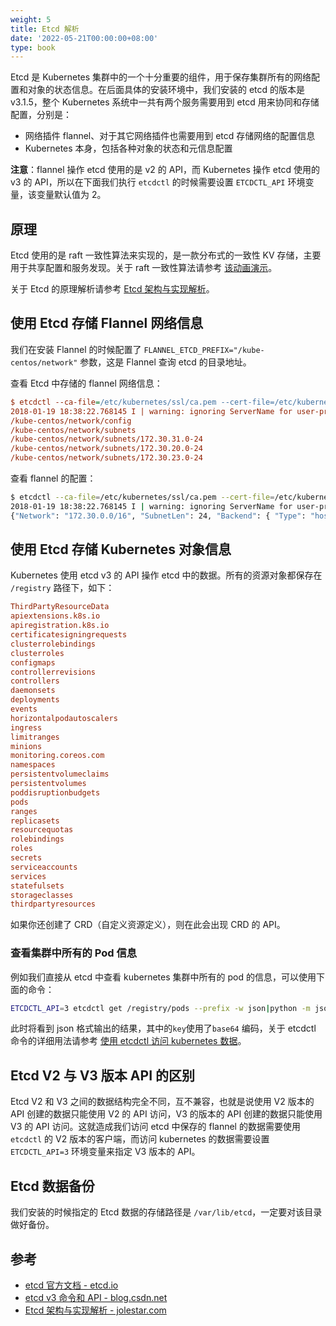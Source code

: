 ```yaml
---
weight: 5
title: Etcd 解析
date: '2022-05-21T00:00:00+08:00'
type: book
---
```


Etcd 是 Kubernetes 集群中的一个十分重要的组件，用于保存集群所有的网络配置和对象的状态信息。在后面具体的安装环境中，我们安装的 etcd 的版本是 v3.1.5，整个 Kubernetes 系统中一共有两个服务需要用到 etcd 用来协同和存储配置，分别是：

- 网络插件 flannel、对于其它网络插件也需要用到 etcd 存储网络的配置信息
- Kubernetes 本身，包括各种对象的状态和元信息配置

**注意**：flannel 操作 etcd 使用的是 v2 的 API，而 Kubernetes 操作 etcd 使用的 v3 的 API，所以在下面我们执行 `etcdctl` 的时候需要设置 `ETCDCTL_API` 环境变量，该变量默认值为 2。

## 原理

Etcd 使用的是 raft 一致性算法来实现的，是一款分布式的一致性 KV 存储，主要用于共享配置和服务发现。关于 raft 一致性算法请参考 [该动画演示](http://thesecretlivesofdata.com/raft/)。

关于 Etcd 的原理解析请参考 [Etcd 架构与实现解析](http://jolestar.com/etcd-architecture/)。

## 使用 Etcd 存储 Flannel 网络信息

我们在安装 Flannel 的时候配置了 `FLANNEL_ETCD_PREFIX="/kube-centos/network"` 参数，这是 Flannel 查询 etcd 的目录地址。

查看 Etcd 中存储的 flannel 网络信息：

```ini
$ etcdctl --ca-file=/etc/kubernetes/ssl/ca.pem --cert-file=/etc/kubernetes/ssl/kubernetes.pem --key-file=/etc/kubernetes/ssl/kubernetes-key.pem ls /kube-centos/network -r
2018-01-19 18:38:22.768145 I | warning: ignoring ServerName for user-provided CA for backwards compatibility is deprecated
/kube-centos/network/config
/kube-centos/network/subnets
/kube-centos/network/subnets/172.30.31.0-24
/kube-centos/network/subnets/172.30.20.0-24
/kube-centos/network/subnets/172.30.23.0-24
```

查看 flannel 的配置：

```bash
$ etcdctl --ca-file=/etc/kubernetes/ssl/ca.pem --cert-file=/etc/kubernetes/ssl/kubernetes.pem --key-file=/etc/kubernetes/ssl/kubernetes-key.pem get /kube-centos/network/config
2018-01-19 18:38:22.768145 I | warning: ignoring ServerName for user-provided CA for backwards compatibility is deprecated
{"Network": "172.30.0.0/16", "SubnetLen": 24, "Backend": { "Type": "host-gw"} }
```

## 使用 Etcd 存储 Kubernetes 对象信息

Kubernetes 使用 etcd v3 的 API 操作 etcd 中的数据。所有的资源对象都保存在 `/registry` 路径下，如下：

```ini
ThirdPartyResourceData
apiextensions.k8s.io
apiregistration.k8s.io
certificatesigningrequests
clusterrolebindings
clusterroles
configmaps
controllerrevisions
controllers
daemonsets
deployments
events
horizontalpodautoscalers
ingress
limitranges
minions
monitoring.coreos.com
namespaces
persistentvolumeclaims
persistentvolumes
poddisruptionbudgets
pods
ranges
replicasets
resourcequotas
rolebindings
roles
secrets
serviceaccounts
services
statefulsets
storageclasses
thirdpartyresources
```

如果你还创建了 CRD（自定义资源定义），则在此会出现 CRD 的 API。

### 查看集群中所有的 Pod 信息

例如我们直接从 etcd 中查看 kubernetes 集群中所有的 pod 的信息，可以使用下面的命令：

```bash
ETCDCTL_API=3 etcdctl get /registry/pods --prefix -w json|python -m json.tool
```

此时将看到 json 格式输出的结果，其中的`key`使用了`base64` 编码，关于 etcdctl 命令的详细用法请参考 [使用 etcdctl 访问 kubernetes 数据](../../guide/using-etcdctl-to-access-kubernetes-data/)。

## Etcd V2 与 V3 版本 API 的区别

Etcd V2 和 V3 之间的数据结构完全不同，互不兼容，也就是说使用 V2 版本的 API 创建的数据只能使用 V2 的 API 访问，V3 的版本的 API 创建的数据只能使用 V3 的 API 访问。这就造成我们访问 etcd 中保存的 flannel 的数据需要使用 `etcdctl` 的 V2 版本的客户端，而访问 kubernetes 的数据需要设置 `ETCDCTL_API=3` 环境变量来指定 V3 版本的 API。

## Etcd 数据备份

我们安装的时候指定的 Etcd 数据的存储路径是 `/var/lib/etcd`，一定要对该目录做好备份。

## 参考

- [etcd 官方文档 - etcd.io](https://etcd.io/)
- [etcd v3 命令和 API - blog.csdn.net](http://blog.csdn.net/u010278923/article/details/71727682)
- [Etcd 架构与实现解析 - jolestar.com](http://jolestar.com/etcd-architecture/)
